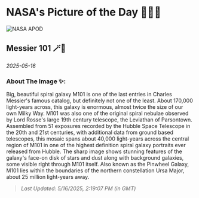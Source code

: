 
# NASA's Picture of the Day 🧑‍🚀💫

  ![NASA APOD](https://apod.nasa.gov/apod/image/2505/M101_hst6000.jpg)
  
  ## Messier 101 🪄🌌
  
  _2025-05-16_
  
  ### About The Image ✨: 
  
  Big, beautiful spiral galaxy M101 is one of the last entries in Charles Messier's famous catalog, but definitely not one of the least. About 170,000 light-years across, this galaxy is enormous, almost twice the size of our own Milky Way. M101 was also one of the original spiral nebulae observed by Lord Rosse's large 19th century telescope, the Leviathan of Parsontown. Assembled from 51 exposures recorded by the Hubble Space Telescope in the 20th and 21st centuries, with additional data from ground based telescopes, this mosaic spans about 40,000 light-years across the central region of M101 in one of the highest definition spiral galaxy portraits ever released from Hubble. The sharp image shows stunning features of the galaxy's face-on disk of stars and dust along with background galaxies, some visible right through M101 itself. Also known as the Pinwheel Galaxy, M101 lies within the boundaries of the northern constellation Ursa Major, about 25 million light-years away.
  
  
  
  > _Last Updated: 5/16/2025, 2:19:07 PM (in GMT)_
  